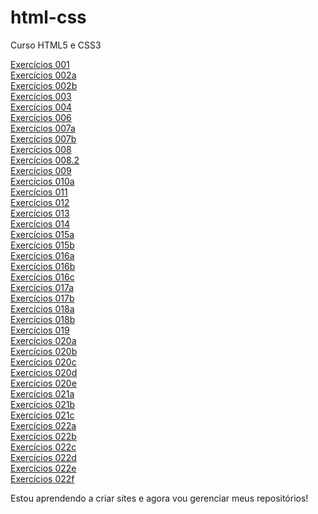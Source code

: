 # html-css
 Curso HTML5 e CSS3

<a href='exercícios/ex001/index.html'>Exercícios 001 </a>
<br>
<a href='exercícios/ex002/d001.html'>Exercícios 002a </a>
<br>
<a href='exercícios/ex002/index.html'>Exercícios 002b </a>
<br>
<a href='exercícios/ex003/index.html'>Exercícios 003 </a>
<br>
<a href='exercícios/ex004/'>Exercícios 004 </a>
<br>
<a href='exercícios/ex006/'>Exercícios 006 </a>
<br>
<a href='exercícios/ex007/html4.html'>Exercícios 007a </a>
<br>
<a href='exercícios/ex007/html5.html'>Exercícios 007b </a>
<br>
<a href='exercícios/ex008/'>Exercícios 008 </a>
<br>
<a href='exercícios/ex008b/'>Exercícios 008.2 </a>
<br>
<a href='exercícios/ex009/'>Exercícios 009 </a>
<br>
<a href='exercícios/ex010/index.html'>Exercícios 010a </a>
<br>
<a href='exercícios/ex011/'>Exercícios 011 </a>
<br>
<a href='exercícios/ex012/'>Exercícios 012 </a>
<br>
<a href='exercícios/ex013/'>Exercícios 013 </a>
<br>
<a href='exercícios/ex014/'>Exercícios 014 </a>
<br>
<a href='exercícios/ex015/index.html'>Exercícios 015a </a>
<br>
<a href='exercícios/ex015/pagina02.html'>Exercícios 015b </a>
<br>
<a href='exercícios/ex016/cor01.html'>Exercícios 016a </a>
<br>
<a href='exercícios/ex016/cor02.html'>Exercícios 016b </a>
<br>
<a href='exercícios/ex016/cor03.html'>Exercícios 016c </a>
<br>
<a href='exercícios/ex017/fonte01.html'>Exercícios 017a </a>
<br>
<a href='exercícios/ex017/fonte02.html'>Exercícios 017b </a>
<br>
<a href='exercícios/ex018/fonte01.html'>Exercícios 018a </a>
<br>
<a href='exercícios/ex018/fonte02.html'>Exercícios 018b </a>
<br>
<a href='exercícios/ex019/seletor01.html'>Exercícios 019 </a>
<br>
<a href='exercícios/ex020/exemplo.html'>Exercícios 020a </a>
<br>
<a href='exercícios/ex020/exercicio.html'>Exercícios 020b </a>
<br>
<a href='exercícios/ex020/hover.html'>Exercícios 020c </a>
<br>
<a href='exercícios/ex020/links.html'>Exercícios 020d </a>
<br>
<a href='exercícios/ex020/pseudoclasse.html'>Exercícios 020e </a>
<br>
<a href='exercícios/ex021/caixa01.html'>Exercícios 021a </a>
<br>
<a href='exercícios/ex021/caixa02.html'>Exercícios 021b </a>
<br>
<a href='exercícios/ex021/caixa03.html'>Exercícios 021c </a>
<br>
<a href='exercícios/ex022/fundo001.html'>Exercícios 022a </a>
<br>
<a href='exercícios/ex022/fundo002.html'>Exercícios 022b </a>
<br>
<a href='exercícios/ex022/fundo003.html'>Exercícios 022c </a>
<br>
<a href='exercícios/ex022/fundo004.html'>Exercícios 022d </a>
<br>
<a href='exercícios/ex022/fundo005.html'>Exercícios 022e </a>
<br>
<a href='exercícios/ex022/fundo006.html'>Exercícios 022f </a>
<br>
































Estou aprendendo a criar sites e agora vou gerenciar meus repositórios!